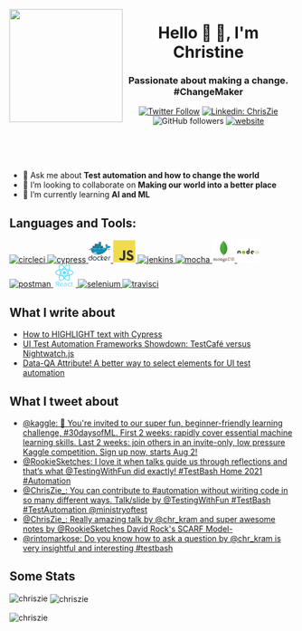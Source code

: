 <img align="left" width="200" height="200" src="https://github.com/ChrisZie/ChrisZie/blob/main/octochristine/octochristine.gif?raw=true"></a>

<h1 align="center">Hello 👋 👩‍, I'm Christine</h1>
<h3 align="center">Passionate about making a change. #ChangeMaker</h3>
<div align="center">
  
[![Twitter Follow](https://img.shields.io/twitter/follow/ChrisZie_?label=Follow)](https://twitter.com/intent/follow?screen_name=ChrisZie_)
[![Linkedin: ChrisZie](https://img.shields.io/badge/-ChrisZie-blue?style=flat-square&logo=Linkedin&logoColor=white&link=https://www.linkedin.com/in/ChrisZie/)](https://www.linkedin.com/in/ChrisZie/)
![GitHub followers](https://img.shields.io/github/followers/chriszie?label=Follow&style=social)
[![website](https://img.shields.io/badge/Website-46a2f1.svg?&style=flat-square&logo=Google-Chrome&logoColor=white&link=https://chriszie.rocks/)](https://chriszie.rocks/)
  
</div>
<br><br><br>

- 💬 Ask me about **Test automation and how to change the world**
- 👯 I’m looking to collaborate on **Making our world into a better place**
- 🌱 I’m currently learning **AI and ML**

## Languages and Tools:

<p align="left"> <a href="https://circleci.com" target="_blank"> <img src="https://www.vectorlogo.zone/logos/circleci/circleci-icon.svg" alt="circleci" width="40" height="40"/> </a> <a href="https://www.cypress.io" target="_blank"> <img src="https://raw.githubusercontent.com/simple-icons/simple-icons/6e46ec1fc23b60c8fd0d2f2ff46db82e16dbd75f/icons/cypress.svg" alt="cypress" width="40" height="40"/> </a> <a href="https://www.docker.com/" target="_blank"> <img src="https://raw.githubusercontent.com/devicons/devicon/master/icons/docker/docker-original-wordmark.svg" alt="docker" width="40" height="40"/> </a> <a href="https://developer.mozilla.org/en-US/docs/Web/JavaScript" target="_blank"> <img src="https://raw.githubusercontent.com/devicons/devicon/master/icons/javascript/javascript-original.svg" alt="javascript" width="40" height="40"/> </a> <a href="https://www.jenkins.io" target="_blank"> <img src="https://www.vectorlogo.zone/logos/jenkins/jenkins-icon.svg" alt="jenkins" width="40" height="40"/> </a> <a href="https://mochajs.org" target="_blank"> <img src="https://www.vectorlogo.zone/logos/mochajs/mochajs-icon.svg" alt="mocha" width="40" height="40"/> </a> <a href="https://www.mongodb.com/" target="_blank"> <img src="https://raw.githubusercontent.com/devicons/devicon/master/icons/mongodb/mongodb-original-wordmark.svg" alt="mongodb" width="40" height="40"/> </a> <a href="https://nodejs.org" target="_blank"> <img src="https://raw.githubusercontent.com/devicons/devicon/master/icons/nodejs/nodejs-original-wordmark.svg" alt="nodejs" width="40" height="40"/> </a> <a href="https://postman.com" target="_blank"> <img src="https://www.vectorlogo.zone/logos/getpostman/getpostman-icon.svg" alt="postman" width="40" height="40"/> </a> <a href="https://reactjs.org/" target="_blank"> <img src="https://raw.githubusercontent.com/devicons/devicon/master/icons/react/react-original-wordmark.svg" alt="react" width="40" height="40"/> </a> <a href="https://www.selenium.dev" target="_blank"> <img src="https://raw.githubusercontent.com/detain/svg-logos/780f25886640cef088af994181646db2f6b1a3f8/svg/selenium-logo.svg" alt="selenium" width="40" height="40"/> </a> <a href="https://travis-ci.org" target="_blank"> <img src="https://www.vectorlogo.zone/logos/travis-ci/travis-ci-icon.svg" alt="travisci" width="40" height="40"/> </a> </p>

## What I write about

<!-- BLOG-POST-LIST:START -->

- [How to HIGHLIGHT text with Cypress](https://dev.to/chriszie/how-to-highlight-text-with-cypress-43do)
- [UI Test Automation Frameworks Showdown: TestCafé versus Nightwatch.js](https://dev.to/chriszie/ui-test-automation-frameworks-showdown-testcafe-versus-nightwatch-js-2e8h)
- [Data-QA Attribute! A better way to select elements for UI test automation](https://dev.to/chriszie/data-qa-attribute-a-better-way-to-select-elements-for-ui-test-automation-48lm)
<!-- BLOG-POST-LIST:END -->

## What I tweet about

<!-- TWITTER:START -->
- [@kaggle: 🚀 You're invited to our super fun, beginner-friendly learning challenge, #30daysofML. First 2 weeks: rapidly cover essential machine learning skills. Last 2 weeks: join others in an invite-only, low pressure Kaggle competition. Sign up now, starts Aug 2!](https://rss.app/articles/cb4e791f6f6d729c074351566bd3a7c508111d6e143eb5e6cee7c809918773d2f150f40868dfdf6ff7ab637bd8130f9467d068e5c0)
- [@RookieSketches: I love it when talks guide us through reflections and that’s what ⁦@TestingWithFun⁩ did exactly! #TestBash Home 2021 #Automation](https://rss.app/articles/cb4e791f6f6d729c074351566bd3a7c508111d6e2d30bdeacbe7b411809264cfe70cea4f2d899a2db0bd6b79df11089462d26fe8c51573148a32c66086)
- [@ChrisZie_: You can contribute to #automation without wiriting code in so many different ways. Talk/slide by @TestingWithFun #TestBash #TestAutomation @ministryoftest](https://rss.app/articles/cb4e791f6f6d729c074351566bd3a7c508111d6e3c37a0e8d1d88e1fbac974d3e30bb04f76d9da68f6a56d7dda12069b64dc6ee1c0127e14)
- [@ChrisZie_: Really amazing talk by @chr_kram and super awesome notes by @RookieSketches David Rock's SCARF Model-](https://rss.app/articles/cb4e791f6f6d729c074351566bd3a7c508111d6e3c37a0e8d1d88e1fbac974d3e30bb04f76d9da68f6a56c7edb160d9568dd6ce1c5177e1d)
- [@rintomarkose: Do you know how to ask a question by @chr_kram is very insightful and interesting #testbash](https://rss.app/articles/cb4e791f6f6d729c074351566bd3a7c508111d6e0d36bcf5cdef86088e8974c2ad0cb15d2d9d9d77f2a66a78d8120e9164d36ae2c2177315893ec3)
<!-- TWITTER:END -->

## Some Stats

<p><img align="left" src="https://github-readme-stats.vercel.app/api/top-langs?username=chriszie&show_icons=true&locale=en&layout=compact" alt="chriszie" /></p>
<p>&nbsp;<img align="center" src="https://github-readme-stats.vercel.app/api?username=chriszie&show_icons=true&locale=en" alt="chriszie" /></p>
<p><img align="center" src="https://github-readme-streak-stats.herokuapp.com/?user=chriszie&" alt="chriszie" /></p>
